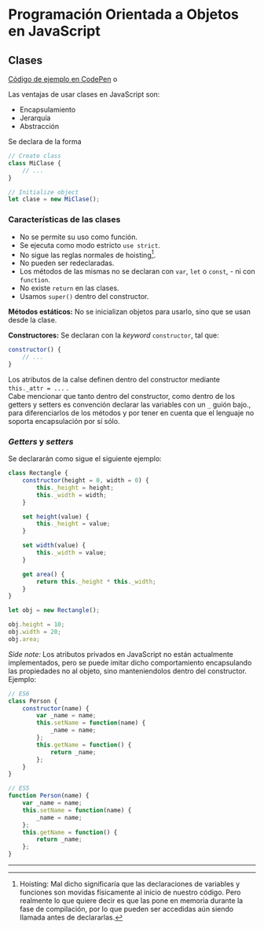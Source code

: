 # Programación Orientada a Objetos en JavaScript

## Clases

[Código de ejemplo en CodePen](https://codepen.io/osedoe/pen/jePxJy)
o

Las ventajas de usar clases en JavaScript son:

-   Encapsulamiento
-   Jerarquía
-   Abstracción

Se declara de la forma

```js
// Create class
class MiClase {
	// ...
}

// Initialize object
let clase = new MiClase();
```

### Características de las clases

-   No se permite su uso como función.
-   Se ejecuta como modo estricto `use strict`.
-   No sigue las reglas normales de hoisting[^1].
-   No pueden ser redeclaradas.
-   Los métodos de las mismas no se declaran con `var`, `let` o `const`, - ni con `function`.
-   No existe `return` en las clases.
-   Usamos `super()` dentro del constructor.

**Métodos estáticos:** No se inicializan objetos para usarlo, sino que se usan desde la clase.

**Constructores:**
Se declaran con la _keyword_ `constructor`, tal que:

```js
constructor() {
    // ...
}
```

Los atributos de la calse definen dentro del constructor mediante `this._attr = ...` .  
Cabe mencionar que tanto dentro del constructor, como dentro de los getters y setters es convención declarar las variables con un `_` guión bajo., para diferenciarlos de los métodos y por tener en cuenta que el lenguaje no soporta encapsulación por sí sólo.

### _Getters_ y _setters_

Se declararán como sigue el siguiente ejemplo:

```js
class Rectangle {
	constructor(height = 0, width = 0) {
		this._height = height;
		this._width = width;
	}

	set height(value) {
		this._height = value;
	}

	set width(value) {
		this._width = value;
	}

	get area() {
		return this._height * this._width;
	}
}

let obj = new Rectangle();

obj.height = 10;
obj.width = 20;
obj.area;
```

_Side note:_ Los atributos privados en JavaScript no están actualmente implementados, pero se puede imitar dicho comportamiento encapsulando las propiedades no al objeto, sino manteniendolos dentro del constructor.  
Ejemplo:

```js
// ES6
class Person {
	constructor(name) {
		var _name = name;
		this.setName = function(name) {
			_name = name;
		};
		this.getName = function() {
			return _name;
		};
	}
}

// ES5
function Person(name) {
	var _name = name;
	this.setName = function(name) {
		_name = name;
	};
	this.getName = function() {
		return _name;
	};
}
```

---

[^1]:

    Hoisting: Mal dicho significaría que las declaraciones de variables y funciones son movidas físicamente al inicio de nuestro código. Pero realmente lo que quiere decir es que las pone en memoria durante la fase de compilación, por lo que pueden ser accedidas aún siendo llamada antes de declararlas.
